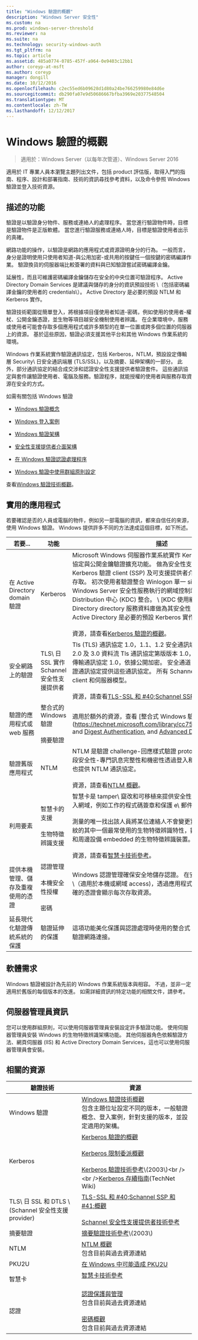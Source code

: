 ```yaml
---
title: "Windows 驗證的概觀"
description: "Windows Server 安全性"
ms.custom: na
ms.prod: windows-server-threshold
ms.reviewer: na
ms.suite: na
ms.technology: security-windows-auth
ms.tgt_pltfrm: na
ms.topic: article
ms.assetid: 485a0774-0785-457f-a964-0e9403c12bb1
author: coreyp-at-msft
ms.author: coreyp
manager: dongill
ms.date: 10/12/2016
ms.openlocfilehash: c2ec55ed6b09628d1d80a24be766259980e84d6e
ms.sourcegitcommit: db290fa07e9d50686667bfba3969e20377548504
ms.translationtype: MT
ms.contentlocale: zh-TW
ms.lasthandoff: 12/12/2017
---
```

# <a name="windows-authentication-overview"></a>Windows 驗證的概觀

>適用於：Windows Server（以每年次管道）、Windows Server 2016

適用於 IT 專業人員本瀏覽主題列出文件，包括 product 評估版，取得入門的指南、程序、設計和部署指南、技術的資訊尋找參考資料，以及命令參照 Windows 驗證並登入技術資源。

## <a name="feature-description"></a>描述的功能
驗證是以驗證身分物件、服務或連絡人的處理程序。 當您進行驗證物件時，目標是驗證物件是正版軟體。 當您進行驗證服務或連絡人時，目標是驗證使用者出示的真確。

網路功能的操作，以驗證是網路的應用程式或資源證明身分的行為。 一般而言，身分是證明使用只使用者知道-與公用加密-或共用的按鍵任一個按鍵的密碼編譯作業。 驗證換貨的伺服器端比較簽署的資料與已知驗證嘗試密碼編譯金鑰。

延展性，而且可維護密碼編譯金鑰儲存在安全的中央位置可驗證程序。 Active Directory Domain Services 是建議與儲存的身分的資訊預設技術 \（包括密碼編譯金鑰的使用者的 credentials\）。 Active Directory 是必要的預設 NTLM 和 Kerberos 實作。

驗證技術範圍從簡單登入，將根據項目僅使用者知道-密碼，例如使用的使用者-權杖、公開金鑰憑證，並生物等項目越安全機制使用者辨識。 在企業環境中，服務或使用者可能會存取多個應用程式或許多類型的在單一位置或跨多個位置的伺服器上的資源。 基於這些原因，驗證必須支援其他平台和其他 Windows 作業系統的環境。

Windows 作業系統實作驗證通訊協定，包括 Kerberos，NTLM，預設設定傳輸層 Security\ 日安全通訊端層 \(TLS\/SSL\)，以及摘要、延伸架構的一部分。 此外，部分通訊協定的結合成交涉和認證安全性支援提供者驗證套件。 這些通訊協定與套件讓驗證使用者、電腦及服務。驗證程序，就能授權的使用者與服務存取資源在安全的方式。

如需有關包括 Windows 驗證

-   [Windows 驗證概念](windows-authentication-concepts.md)

-   [Windows 登入案例](windows-logon-scenarios.md)

-   [Windows 驗證架構](windows-authentication-architecture.md)

-   [安全性支援提供者介面架構](security-support-provider-interface-architecture.md)

-   [在 Windows 驗證認證處理程序](credentials-processes-in-windows-authentication.md)

-   [Windows 驗證中使用群組原則設定](group-policy-settings-used-in-windows-authentication.md)

查看[Windows 驗證技術概觀](windows-authentication-technical-overview.md)。

## <a name="practical-applications"></a>實用的應用程式
若要確認是否的人員或電腦的物件，例如另一部電腦的資訊，都來自信任的來源，使用 Windows 驗證。 Windows 提供許多不同的方法達成這個目標，如下所述。

|若要...|功能|描述|
|----|------|--------|
|在 Active Directory domain 驗證|Kerberos|Microsoft Windows&nbsp;伺服器作業系統實作 Kerberos 5 版本驗證通訊協定與公開金鑰驗證擴充功能。 做為安全性支援提供者實作 Kerberos 驗證 client \(SSP\) 及可支援提供者介面安全性 \(SSPI\) 透過存取。 初次使用者驗證整合 Winlogon 單一 sign\ 上架構。 與其他 Windows Server 安全性服務執行的網域控制站 Kerberos 金鑰 Distribution 中心 \(KDC\) 整合。 \ [KDC 使用網域的 Active Directory directory 服務資料庫做為其安全性 account 資料庫。 Active Directory 是必要的預設 Kerberos 實作。<br /><br />資源，請查看[Kerberos 驗證的概觀](../kerberos/kerberos-authentication-overview.md)。|
|安全網路上的驗證|TLS\ 日 SSL 實作 Schannel 安全性支援提供者|Tls \(TLS\) 通訊協定 1.0，1.1、1.2 安全通訊端層 \(SSL\) 通訊協定，2.0 及 3.0 資料流 Tls 通訊協定第版版本 1.0，以及 \(PCT\) 私人通訊傳輸通訊協定 1.0，依據公開加密。 安全通道 \(Schannel\) 提供者驗證通訊協定提供這些通訊協定。 所有 Schannel 通訊協定都使用 client 和伺服器模型。<br /><br />資源，請查看[TLS-SSL 和 #40;Schannel SSP 和 #41;概觀](../tls/tls-ssl-schannel-ssp-overview.md)。|
|驗證的應用程式或 web 服務|整合式的 Windows 驗證<br /><br />摘要驗證|適用於額外的資源，查看 [整合式 Windows 驗證] (https://technet.microsoft.com/library/cc758557(v=WS.10.aspx and [Digest Authentication](https://technet.microsoft.com/library/cc738318(v=ws.10).aspx), and [Advanced Digest Authentication](https://technet.microsoft.com/library/cc783131(v=ws.10).aspx).|
|驗證舊版應用程式|NTLM|NTLM 是驗證 challenge\-回應樣式驗證 protocol.In 新增，對工作階段安全性-專門訊息完整性和機密性透過登入和密封 NTLM 中的功能也提供 NTLM 通訊協定。<br /><br />資源，請查看[NTLM 概觀](../kerberos/ntlm-overview.md)。|
|利用要素|智慧卡的支援<br /><br />生物特徵辨識支援|智慧卡是 tamper\ 竄改和可移植來提供安全性方案 client 驗證，登入網域，例如工作的程式碼簽章和保護 e\ 郵件。<br /><br />測量的唯一找出該人員將某位連絡人不會變更實體特性依賴生物。 指紋的其中一個最常使用的生物特徵辨識特性，數百萬指紋的個人電腦和周邊設備 embedded 的生物特徵辨識裝置。<br /><br />資源，請查看[智慧卡技術參考](https://technet.microsoft.com/itpro/windows/keep-secure/smart-card-windows-smart-card-technical-reference)。 |
|提供本機管理、儲存及重複使用的憑證|認證管理<br /><br />本機安全性授權<br /><br />密碼|Windows 認證管理確保安全地儲存認證。 在安全桌面上會收集認證 \（適用於本機或網域 access\)，透過應用程式或的網站，以便在正確的憑證會顯示每次存取資源。<br /><br />
|延長現代化驗證傳統系統的保護|驗證延伸的保護|這項功能美化保護與認證處理時使用的整合式 Windows 驗證 \(IWA\) 驗證網路連接。|

## <a name="software-requirements"></a>軟體需求
Windows 驗證被設計為先前的 Windows 作業系統版本與相容。 不過，並非一定適用於舊版的每個版本的改進。 如需詳細資訊的特定功能的相關文件，請參考。

## <a name="server-manager-information"></a>伺服器管理員資訊
您可以使用群組原則，可以使用伺服器管理員安裝設定許多驗證功能。 使用伺服器管理員安裝 Windows 的生物特徵辨識架構功能。 其他伺服器角色依賴驗證方法、網頁伺服器 \(IIS\) 和 Active Directory Domain Services，這也可以使用伺服器管理員會安裝。

## <a name="related-resources"></a>相關的資源

|驗證技術|資源|
|----------------|-------|
|Windows 驗證|[Windows 驗證技術概觀](../windows-authentication/windows-authentication-technical-overview.md)<br />包含主題位址設定不同的版本，一般驗證概念、登入案例，針對支援的版本，並設定適用的架構。|
|Kerberos|[Kerberos 驗證的概觀](../kerberos/kerberos-authentication-overview.md)<br /><br />[Kerberos 限制委派概觀](../kerberos/kerberos-constrained-delegation-overview.md)<br /><br />[Kerberos 驗證技術參考](https://technet.microsoft.com/library/cc739058(v=ws.10).aspx)\(2003\)<br /><br />[Kerberos 存續指南](https://social.technet.microsoft.com/wiki/contents/articles/4209.kerberos-survival-guide.aspx)\(TechNet Wiki\)|
|TLS\ 日 SSL 和 DTLS \ (Schannel 安全性支援 provider\)|[TLS-SSL 和 #40;Schannel SSP 和 #41;概觀](../tls/tls-ssl-schannel-ssp-overview.md)<br /><br />[Schannel 安全性支援提供者技術參考](../tls/schannel-security-support-provider-technical-reference.md)|
|摘要驗證|[摘要驗證技術參考](https://technet.microsoft.com/library/cc782794(v=ws.10).aspx)\(2003\)|
|NTLM|[NTLM 概觀](../kerberos/ntlm-overview.md)<br />包含目前與過去資源連結|
|PKU2U|[在 Windows 中可能造成 PKU2U](https://technet.microsoft.com/library/dd560634(v=ws.10).aspx)|
|智慧卡|[智慧卡技術參考](https://technet.microsoft.com/itpro/windows/keep-secure/smart-card-windows-smart-card-technical-reference)<br /><br />
|認證|[認證保護與管理](../credentials-protection-and-management/credentials-protection-and-management.md)<br />包含目前與過去資源連結<br /><br />[密碼概觀](../kerberos/passwords-overview.md)<br />包含目前與過去資源連結|


